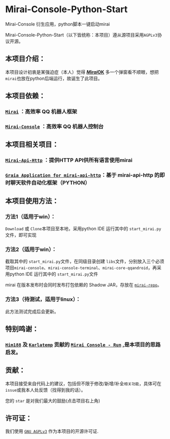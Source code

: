 # Mirai-Console-Python-Start
Mirai-Console 衍生应用，python脚本一键启动mirai



Mirai-Console-Python-Start（以下皆统称：本项目）遵从源项目采用`AGPLv3`协议开源。

## 本项目介绍：

本项目设计初衷是某强迫症（本人）觉得 **[*Mirai*OK](https://github.com/LXY1226/MiraiOK)** 多一个弹窗看不顺眼，想把`mirai`也放在python后端运行，故诞生了此项目。





## 本项目依赖：

### [`Mirai`](https://github.com/mamoe/mirai) ：高效率 QQ 机器人框架

### [`Mirai-Console`](https://github.com/mamoe/mirai-console) ：高效率 QQ 机器人控制台



## 本项目相关项目：

### [`Mirai-Api-Http`](https://github.com/project-mirai/mirai-api-http) ：提供HTTP API供所有语言使用mirai

### [`Graia Application for mirai-api-http`](https://github.com/GraiaProject/Application)：基于 mirai-api-http 的即时聊天软件自动化框架（PYTHON）



## 本项目使用方法：

### 方法1（适用于win）：

`Download` 或 `Clone`本项目至本地，采用python IDE 运行其中的 `start_mirai.py`文件，即可实现

### 方法2（适用于win）：

截取其中的 `start_mirai.py`文件，在同级目录创建 `libs`文件，分别放入三个必须项目`mirai-console`、`mirai-console-terminal`、`mirai-core-qqandroid`，再采用python IDE 运行其中的 `start_mirai.py`文件

mirai 在版本发布时会同时发布打包依赖的 Shadow JAR，存放在 [`mirai-repo`](https://github.com/project-mirai/mirai-repo/tree/master/shadow)。

### 方法3（待测试，适用于linux）：

此方法测试完成后会更新。



## 特别鸣谢：

### [`Him188`](https://github.com/Him188) 及 [`Karlatemp`](https://github.com/Karlatemp) 贡献的 [`Mirai Console - Run`](https://github.com/mamoe/mirai-console/blob/master/docs/Run.md) ,是本项目的思路启发。



## 贡献：

本项目接受来自代码上的建议，包括但不限于修改/新增/补全`相关功能`，具体可在`issue`或我本人处反馈（找得到我的话）。

您的 `star` 是对我们最大的鼓励(点击项目右上角)



## 许可证：

我们使用 [`GNU AGPLv3`](https://choosealicense.com/licenses/agpl-3.0/) 作为本项目的开源许可证.